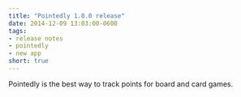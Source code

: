 ```yaml
---
title: "Pointedly 1.0.0 release"
date: 2014-12-09 13:03:00-0600
tags:
- release notes
- pointedly
- new app
short: true
---
```


Pointedly is the best way to track points for board and card games.
